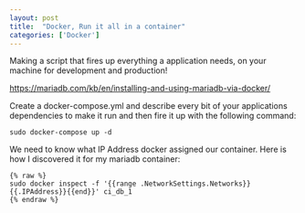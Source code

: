 ```yaml
---
layout: post
title:  "Docker, Run it all in a container"
categories: ['Docker']
---
```


Making a script that fires up everything a application needs, on your machine for development and production!

https://mariadb.com/kb/en/installing-and-using-mariadb-via-docker/

Create a docker-compose.yml and describe every bit of your applications dependencies to make it run and then fire it up with the following command:

```
sudo docker-compose up -d
```

We need to know what IP Address docker assigned our container. Here is how I discovered it for my mariadb container:
```
{% raw %}
sudo docker inspect -f '{{range .NetworkSettings.Networks}}{{.IPAddress}}{{end}}' ci_db_1
{% endraw %}
```